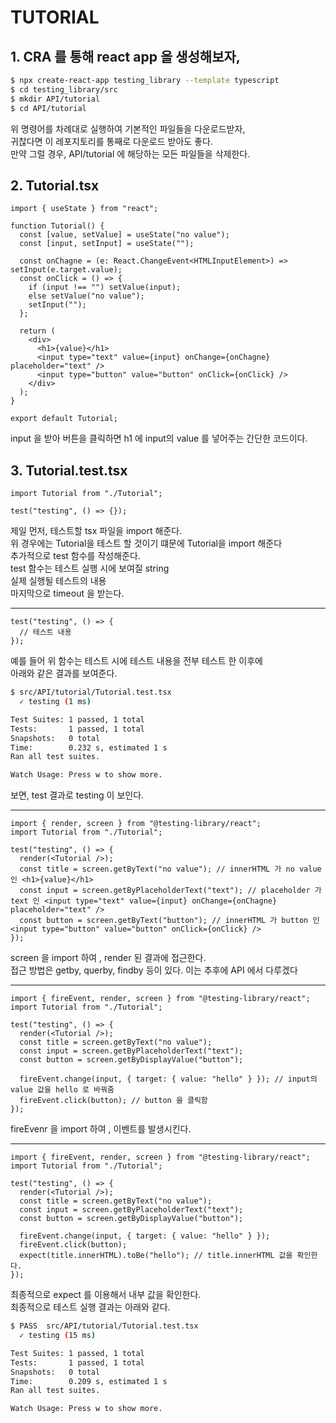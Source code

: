 # TUTORIAL

## 1. CRA 를 통해 react app 을 생성해보자,

```bash
$ npx create-react-app testing_library --template typescript
$ cd testing_library/src
$ mkdir API/tutorial
$ cd API/tutorial
```

위 명령어를 차례대로 실행하여 기본적인 파일들을 다운로드받자, <br/>
귀찮다면 이 레포지토리를 통째로 다운로드 받아도 좋다. <br/>
만약 그럴 경우, API/tutorial 에 해당하는 모든 파일들을 삭제한다. <br/>

## 2. Tutorial.tsx

```tsx
import { useState } from "react";

function Tutorial() {
  const [value, setValue] = useState("no value");
  const [input, setInput] = useState("");

  const onChagne = (e: React.ChangeEvent<HTMLInputElement>) => setInput(e.target.value);
  const onClick = () => {
    if (input !== "") setValue(input);
    else setValue("no value");
    setInput("");
  };

  return (
    <div>
      <h1>{value}</h1>
      <input type="text" value={input} onChange={onChagne} placeholder="text" />
      <input type="button" value="button" onClick={onClick} />
    </div>
  );
}

export default Tutorial;
```

input 을 받아 버튼을 클릭하면 h1 에 input의 value 를 넣어주는 간단한 코드이다. <br/>

## 3. Tutorial.test.tsx

```tsx
import Tutorial from "./Tutorial";

test("testing", () => {});
```

제일 먼저, 테스트할 tsx 파일을 import 해준다. <br/>
위 경우에는 Tutorial을 테스트 할 것이기 떄문에 Tutorial을 import 해준다 <br/>
추가적으로 test 함수를 작성해준다. <br/>
test 함수는 테스트 실행 시에 보여질 string <br/>
실제 실행될 테스트의 내용 <br/>
마지막으로 timeout 을 받는다. <br/>

---

```tsx
test("testing", () => {
  // 테스트 내용
});
```

예를 들어 위 함수는 테스트 시에 테스트 내용을 전부 테스트 한 이후에 <br/>
아래와 같은 결과를 보여준다. <br/>

```bash
$ src/API/tutorial/Tutorial.test.tsx
  ✓ testing (1 ms)

Test Suites: 1 passed, 1 total
Tests:       1 passed, 1 total
Snapshots:   0 total
Time:        0.232 s, estimated 1 s
Ran all test suites.

Watch Usage: Press w to show more.
```

보면, test 결과로 testing 이 보인다.

---

```tsx
import { render, screen } from "@testing-library/react";
import Tutorial from "./Tutorial";

test("testing", () => {
  render(<Tutorial />);
  const title = screen.getByText("no value"); // innerHTML 가 no value 인 <h1>{value}</h1>
  const input = screen.getByPlaceholderText("text"); // placeholder 가 text 인 <input type="text" value={input} onChange={onChagne} placeholder="text" />
  const button = screen.getByText("button"); // innerHTML 가 button 인 <input type="button" value="button" onClick={onClick} />
});
```

screen 을 import 하여 , render 된 결과에 접근한다. <br/>
접근 방법은 getby, querby, findby 등이 있다. 이는 추후에 API 에서 다루겠다 <br/>

---

```tsx
import { fireEvent, render, screen } from "@testing-library/react";
import Tutorial from "./Tutorial";

test("testing", () => {
  render(<Tutorial />);
  const title = screen.getByText("no value");
  const input = screen.getByPlaceholderText("text");
  const button = screen.getByDisplayValue("button");

  fireEvent.change(input, { target: { value: "hello" } }); // input의 value 값을 hello 로 바꿔줌
  fireEvent.click(button); // button 을 클릭함
});
```

fireEvenr 을 import 하여 , 이벤트를 발생시킨다. <br/>

---

```tsx
import { fireEvent, render, screen } from "@testing-library/react";
import Tutorial from "./Tutorial";

test("testing", () => {
  render(<Tutorial />);
  const title = screen.getByText("no value");
  const input = screen.getByPlaceholderText("text");
  const button = screen.getByDisplayValue("button");

  fireEvent.change(input, { target: { value: "hello" } });
  fireEvent.click(button);
  expect(title.innerHTML).toBe("hello"); // title.innerHTML 값을 확인한다.
});
```

최종적으로 expect 를 이용해서 내부 값을 확인한다.<br/>
최종적으로 테스트 실행 결과는 아래와 같다.

```bash
$ PASS  src/API/tutorial/Tutorial.test.tsx
  ✓ testing (15 ms)

Test Suites: 1 passed, 1 total
Tests:       1 passed, 1 total
Snapshots:   0 total
Time:        0.209 s, estimated 1 s
Ran all test suites.

Watch Usage: Press w to show more.
```
